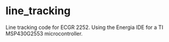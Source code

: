 # line_tracking
Line tracking code for ECGR 2252. Using the Energia IDE for a TI MSP430G2553 microcontroller.
